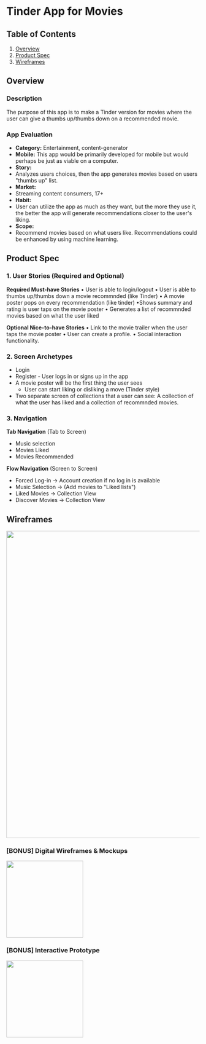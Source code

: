 # Tinder App for Movies

## Table of Contents
1. [Overview](#Overview)
1. [Product Spec](#Product-Spec)
1. [Wireframes](#Wireframes)

## Overview
### Description
The purpose of this app is to make a Tinder version for movies where the user can give a thumbs up/thumbs down on a recommended movie. 

### App Evaluation
- **Category:** Entertainment, content-generator
- **Mobile:** This app would be primarily developed for mobile but would perhaps be just as viable on a computer.
- **Story:** 
- Analyzes users choices, then the app generates movies based on users "thumbs up" list.
- **Market:** 
- Streaming content consumers, 17+
- **Habit:** 
- User can utilize the app as much as they want, but the more they use it, the better the app will generate recommendations closer to the user's liking.
- **Scope:** 
- Recommend movies based on what users like. Recommendations could be enhanced by using machine learning.

## Product Spec
### 1. User Stories (Required and Optional)

**Required Must-have Stories**
• User is able to login/logout
• User is able to thumbs up/thumbs down a movie recommnded (like Tinder)
• A movie poster pops on every recommendation (like tinder)
•Shows summary and rating is user taps on the movie poster
• Generates a list of recommnded movies based on what the user liked

**Optional Nice-to-have Stories**
• Link to the movie trailer when the user taps the movie poster
• User can create a profile.
• Social interaction functionality.

### 2. Screen Archetypes

* Login
* Register - User logs in or signs up in the app
* A movie poster will be the first thing the user sees
    * User can start liking or disliking a move (Tinder style)
* Two separate screen of collections that a user can see: A collection of what the user has liked and a collection of recommnded movies.

### 3. Navigation

**Tab Navigation** (Tab to Screen)

* Music selection
* Movies Liked
* Movies Recommended

**Flow Navigation** (Screen to Screen)
* Forced Log-in -> Account creation if no log in is available
* Music Selection -> (Add movies to "Liked lists")
* Liked Movies -> Collection View
* Discover Movies -> Collection View



## Wireframes
<img src="[img here]" width=800><br>

### [BONUS] Digital Wireframes & Mockups
<img src="[img here]" height=200>

### [BONUS] Interactive Prototype
<img src="[img here]" width=200>
